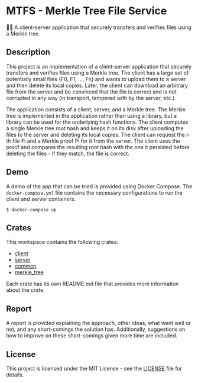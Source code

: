 # MTFS - Merkle Tree File Service

🌲📂 A client-server application that securely transfers and verifies files using a Merkle tree.

## Description

This project is an implementation of a client-server application that securely transfers and verifies files using a Merkle tree. The client has a large set of potentially small files {F0, F1, …, Fn} and wants to upload them to a server and then delete its local copies. Later, the client can download an arbitrary file from the server and be convinced that the file is correct and is not corrupted in any way (in transport, tampered with by the server, etc.).

The application consists of a client, server, and a Merkle tree. The Merkle tree is implemented in the application rather than using a library, but a library can be used for the underlying hash functions. The client computes a single Merkle tree root hash and keeps it on its disk after uploading the files to the server and deleting its local copies. The client can request the i-th file Fi and a Merkle proof Pi for it from the server. The client uses the proof and compares the resulting root hash with the one it persisted before deleting the files - if they match, the file is correct.

## Demo

A demo of the app that can be tried is provided using Docker Compose. The `docker-compose.yml` file contains the necessary configurations to run the client and server containers.

```
$ docker-compose up
```

## Crates

This workspace contains the following crates:

* [client](client/README.md)
* [server](server/README.md)
* [common](common/README.md)
* [merkle_tree](merkle_tree/README.md)

Each crate has its own README.md file that provides more information about the crate.

## Report

A report is provided explaining the approach, other ideas, what went well or not, and any short-comings the solution has. Additionally, suggestions on how to improve on these short-comings given more time are included.

## License

This project is licensed under the MIT License - see the [LICENSE](LICENSE) file for details.